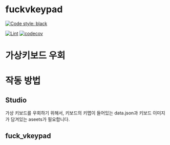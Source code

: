 # fuckvkeypad

[![Code style: black](https://img.shields.io/badge/code%20style-black-000000.svg)](https://github.com/psf/black)


[![Lint](https://github.com/soulee-dev/FuckVkeyPad/actions/workflows/black.yml/badge.svg)](https://github.com/soulee-dev/FuckVkeyPad/actions/workflows/black.yml)
[![codecov](https://codecov.io/gh/soulee-dev/FuckVkeyPad/branch/main/graph/badge.svg?token=V3MK4N5X5X)](https://codecov.io/gh/soulee-dev/FuckVkeyPad)
# 가상키보드 우회

# 작동 방법
## Studio
가상 키보드를 우회하기 위해서, 키보드의 키맵이 들어있는 data.json과 키보드 이미지가 담겨있는 aseets가 필요합니다.

## fuck_vkeypad
